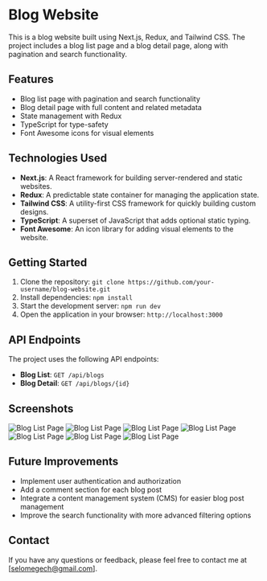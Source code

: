 # Blog Website

This is a blog website built using Next.js, Redux, and Tailwind CSS. The project includes a blog list page and a blog detail page, along with pagination and search functionality.



## Features

- Blog list page with pagination and search functionality
- Blog detail page with full content and related metadata
- State management with Redux
- TypeScript for type-safety
- Font Awesome icons for visual elements

## Technologies Used

- **Next.js**: A React framework for building server-rendered and static websites.
- **Redux**: A predictable state container for managing the application state.
- **Tailwind CSS**: A utility-first CSS framework for quickly building custom designs.
- **TypeScript**: A superset of JavaScript that adds optional static typing.
- **Font Awesome**: An icon library for adding visual elements to the website.

## Getting Started

1. Clone the repository: `git clone https://github.com/your-username/blog-website.git`
2. Install dependencies: `npm install`
3. Start the development server: `npm run dev`
4. Open the application in your browser: `http://localhost:3000`

## API Endpoints

The project uses the following API endpoints:

- **Blog List**: `GET /api/blogs`
- **Blog Detail**: `GET /api/blogs/{id}`

## Screenshots


![Blog List Page](A1.PNG) 
![Blog List Page](A1.5.PNG) 
![Blog List Page](A2.PNG) 
![Blog List Page](B1.PNG) 
![Blog List Page](B2.PNG) 
![Blog List Page](B3.PNG) 
![Blog List Page](B4.PNG) 


## Future Improvements

- Implement user authentication and authorization
- Add a comment section for each blog post
- Integrate a content management system (CMS) for easier blog post management
- Improve the search functionality with more advanced filtering options

## Contact

If you have any questions or feedback, please feel free to contact me at [selomegech@gmail.com].
